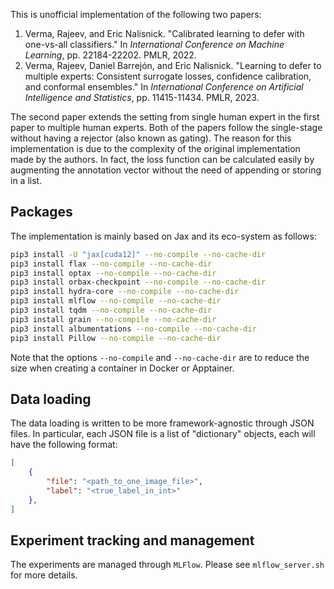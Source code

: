 This is unofficial implementation of the following two papers:
1. Verma, Rajeev, and Eric Nalisnick. "Calibrated learning to defer with one-vs-all classifiers." In *International Conference on Machine Learning*, pp. 22184-22202. PMLR, 2022.
2. Verma, Rajeev, Daniel Barrejón, and Eric Nalisnick. "Learning to defer to multiple experts: Consistent surrogate losses, confidence calibration, and conformal ensembles." In *International Conference on Artificial Intelligence and Statistics*, pp. 11415-11434. PMLR, 2023.

The second paper extends the setting from single human expert in the first paper to multiple human experts. Both of the papers follow the single-stage without having a rejector (also known as gating). The reason for this implementation is due to the complexity of the original implementation made by the authors. In fact, the loss function can be calculated easily by augmenting the annotation vector without the need of appending or storing in a list.

## Packages
The implementation is mainly based on Jax and its eco-system as follows:
```bash
pip3 install -U "jax[cuda12]" --no-compile --no-cache-dir
pip3 install flax --no-compile --no-cache-dir
pip3 install optax --no-compile --no-cache-dir
pip3 install orbax-checkpoint --no-compile --no-cache-dir
pip3 install hydra-core --no-compile --no-cache-dir
pip3 install mlflow --no-compile --no-cache-dir
pip3 install tqdm --no-compile --no-cache-dir
pip3 install grain --no-compile --no-cache-dir
pip3 install albumentations --no-compile --no-cache-dir
pip3 install Pillow --no-compile --no-cache-dir
```
Note that the options `--no-compile` and `--no-cache-dir` are to reduce the size when creating a container in Docker or Apptainer.

## Data loading
The data loading is written to be more framework-agnostic through JSON files. In particular, each JSON file is a list of "dictionary" objects, each will have the following format:
```json
[
    {
        "file": "<path_to_one_image_file>",
        "label": "<true_label_in_int>"
    },
]
```

## Experiment tracking and management
The experiments are managed through `MLFlow`. Please see `mlflow_server.sh` for more details.